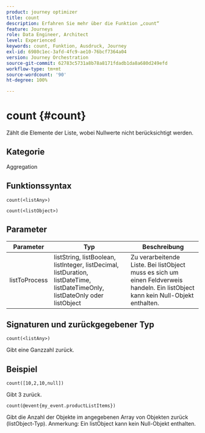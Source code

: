 ```yaml
---
product: journey optimizer
title: count
description: Erfahren Sie mehr über die Funktion „count“
feature: Journeys
role: Data Engineer, Architect
level: Experienced
keywords: count, Funktion, Ausdruck, Journey
exl-id: 6980c1ec-3afd-4fc9-ae10-76bcf7364a04
version: Journey Orchestration
source-git-commit: 62783c5731a8b78a8171fdadb1da8a680d249efd
workflow-type: tm+mt
source-wordcount: '90'
ht-degree: 100%

---
```


# count {#count}

Zählt die Elemente der Liste, wobei Nullwerte nicht berücksichtigt werden.

## Kategorie

Aggregation

## Funktionssyntax

`count(<listAny>)`

`count(<listObject>)`

## Parameter

| Parameter | Typ | Beschreibung |
|-----------|------------------|------------------|
| listToProcess | listString, listBoolean, listInteger, listDecimal, listDuration, listDateTime, listDateTimeOnly, listDateOnly oder listObject | Zu verarbeitende Liste. Bei listObject muss es sich um einen Feldverweis handeln. Ein listObject kann kein Null-Objekt enthalten. |

## Signaturen und zurückgegebener Typ

`count(<listAny>)`

Gibt eine Ganzzahl zurück.

## Beispiel

`count([10,2,10,null])`

Gibt 3 zurück.

`count(@event{my_event.productListItems})`

Gibt die Anzahl der Objekte im angegebenen Array von Objekten zurück (listObject-Typ). Anmerkung: Ein listObject kann kein Null-Objekt enthalten.

